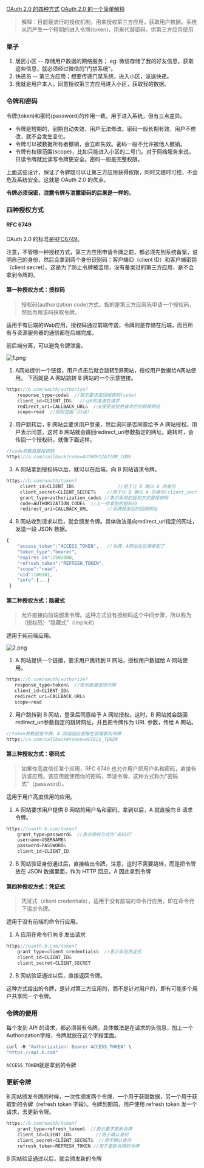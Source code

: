 [OAuth 2.0 的四种方式](http://www.ruanyifeng.com/blog/2019/04/oauth-grant-types.html)
[OAuth 2.0 的一个简单解释](http://www.ruanyifeng.com/blog/2019/04/oauth_design.html)

> 解释：目前最流行的授权机制，用来授权第三方应用，获取用户数据。系统从而产生一个短期的进入令牌(token)，用来代替密码，供第三方应用使用

### 栗子
1. 居民小区 -- 存储用户数据的网络服务； eg: 微信存储了我的好友信息，获取这些信息，就必须经过微信的"门禁系统"。
2. 快递员 -- 第三方应用；想要传递门禁系统，进入小区，派送快递。
3. 我就是用户本人，同意授权第三方应用进入小区，获取我的数据。

### 令牌和密码
令牌(token)和密码(password)的作用一致，用于进入系统，但有三点差异。

* 令牌是短期的，到期自动失效，用户无法修改。密码一般长期有效，用户不修改，就不会发生变化。
* 令牌可以被数据所有者撤销，会立即失效。密码一般不允许被他人撤销。
* 令牌有权限范围(scope)，比如只能进入小区的二号门。对于网络服务来说，只读令牌就比读写令牌更安全。密码一般是完整权限。

上面这些设计，保证了令牌既可以让第三方应用获得权限，同时又随时可控，不会危及系统安全。这就是 OAuth 2.0 的优点。

**令牌必须保密，泄露令牌与泄露密码的后果是一样的。**


### 四种授权方式

#### RFC 6749
OAuth 2.0 的标准是[RFC6749](https://tools.ietf.org/html/rfc6749)。

注意，不管哪一种授权方式，第三方应用申请令牌之前，都必须先到系统备案，说明自己的身份，然后会拿到两个身份识别码：客户端ID（client ID）和客户端密钥（client secret）。这是为了防止令牌被滥用，没有备案过的第三方应用，是不会拿到令牌的。

#### 第一种授权方式：授权码
> 授权码(authorization code)方式，指的是第三方应用先申请一个授权码，然后再用该码获取令牌。

适用于有后端的Web应用，授权码通过前端传送，令牌则是存储在后端，而且所有与资源服务器的通信都在后端完成。

前后端分离，可以避免令牌泄露。

![1.png](https://github.com/AngellinaZ/learn/blob/master/%E5%AE%89%E5%85%A8/images/1.png)


1. A网站提供一个链接，用户点击后就会跳转到B网站，授权用户数据给A网站使用。
下面就是 A 网站跳转 B 网站的一个示意链接。
```js
https://b.com/oauth/authorize?
    response_type=code&  //表示要求返回授权码(code)
    client_id=CLIENT_ID&   //让B知道谁在请求
    redirect_uri=CALLBACK_URL&  //B接受或拒绝请求后的跳转网址 
    scope=read  //授权范围（只读）
 ```
 
 2. 用户跳转后，B 网站会要求用户登录，然后询问是否同意给予 A 网站授权。用户表示同意，这时 B 网站就会跳回redirect_uri参数指定的网址。跳转时，会传回一个授权码，就像下面这样。
 ```js
//code参数就是授权码
https://a.com/callback?code=AUTHORIZATION_CODE  
```

3. A 网站拿到授权码以后，就可以在后端，向 B 网站请求令牌。
```js
https://b.com/oauth/token?
     client_id=CLIENT_ID&                //用于让 B 确认 A 的身份
     client_secret=CLIENT_SECRET&    //用于让 B 确认 A 的身份(client_secret参数保密，只能在后端发送请求)
     grant_type=authorization_code& //表示采用的授权方式是授权码
     code=AUTHORIZATION_CODE&  //上一步拿到的授权码
     redirect_uri=CALLBACK_URL       //令牌颁发后的回调网址
```

4. B 网站收到请求以后，就会颁发令牌。具体做法是向redirect_uri指定的网址，发送一段 JSON 数据。
```js
{    
    "access_token":"ACCESS_TOKEN",   //令牌，A网站在后端拿到了
    "token_type":"bearer",
    "expires_in":2592000,
    "refresh_token":"REFRESH_TOKEN",
    "scope":"read",
    "uid":100101,
    "info":{...}
 }
```

#### 第二种授权方式：隐藏式    
> 允许直接向前端颁发令牌。这种方式没有授权码这个中间步骤，所以称为（授权码）"隐藏式"（implicit）

适用于纯前端应用。

![2.png](https://github.com/AngellinaZ/learn/blob/master/%E5%AE%89%E5%85%A8/images/2.png)

1. A 网站提供一个链接，要求用户跳转到 B 网站，授权用户数据给 A 网站使用。
 ```js
https://b.com/oauth/authorize?
    response_type=token&  //表示直接返回令牌
    client_id=CLIENT_ID&
    redirect_uri=CALLBACK_URL&
    scope=read
```

2. 用户跳转到 B 网站，登录后同意给予 A 网站授权。这时，B 网站就会跳回redirect_uri参数指定的跳转网址，并且把令牌作为 URL 参数，传给 A 网站。
```js
//token参数就是令牌，A 网站因此直接在前端拿到令牌
https://a.com/callback#token=ACCESS_TOKEN 
```

#### 第三种授权方式：密码式
> 如果你高度信任某个应用，RFC 6749 也允许用户把用户名和密码，直接告诉该应用。该应用就使用你的密码，申请令牌，这种方式称为"密码式"（password）。

适用于用户高度信用的应用。

1. A 网站要求用户提供 B 网站的用户名和密码。拿到以后，A 就直接向 B 请求令牌。
```js
https://oauth.b.com/token?
    grant_type=password&  //表示授权方式为’密码式‘
    username=USERNAME&
    password=PASSWORD&
    client_id=CLIENT_ID
```
2. B 网站验证身份通过后，直接给出令牌。注意，这时不需要跳转，而是把令牌放在 JSON 数据里面，作为 HTTP 回应，A 因此拿到令牌

#### 第四种授权方式：凭证式
>凭证式（client credentials），适用于没有前端的命令行应用，即在命令行下请求令牌。

适用于没有前端的命令行应用。

1. A 应用在命令行向 B 发出请求
```js
https://oauth.b.com/token?
    grant_type=client_credentials&  //表示采用凭证式
    client_id=CLIENT_ID&
    client_secret=CLIENT_SECRET
```
2. B 网站验证通过以后，直接返回令牌。

这种方式给出的令牌，是针对第三方应用的，而不是针对用户的，即有可能多个用户共享同一个令牌。


### 令牌的使用
每个发到 API 的请求，都必须带有令牌。具体做法是在请求的头信息，加上一个Authorization字段，令牌就放在这个字段里面。
```js
curl -H "Authorization: Bearer ACCESS_TOKEN" \
"https://api.b.com"
```
`ACCESS_TOKEN`就是拿到的令牌

### 更新令牌
B 网站颁发令牌的时候，一次性颁发两个令牌，一个用于获取数据，另一个用于获取新的令牌（refresh token 字段）。令牌到期前，用户使用 refresh token 发一个请求，去更新令牌。
```js
https://b.com/oauth/token?
    grant_type=refresh_token&  //表示要求更新令牌
    client_id=CLIENT_ID&         //用于确认身份
    client_secret=CLIENT_SECRET&  //用于确认身份
    refresh_token=REFRESH_TOKEN //用于更新令牌的令牌
```

B 网站验证通过以后，就会颁发新的令牌
